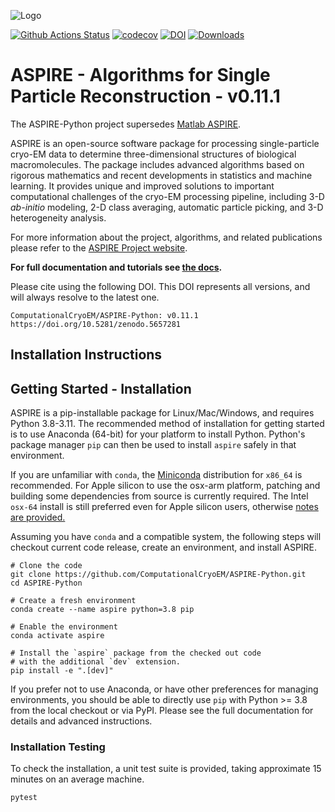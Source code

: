 ![Logo](http://spr.math.princeton.edu/sites/spr.math.princeton.edu/files/ASPIRE_1.jpg)

[![Github Actions Status](https://github.com/ComputationalCryoEM/ASPIRE-Python/actions/workflows/workflow.yml/badge.svg)](https://github.com/ComputationalCryoEM/ASPIRE-Python/actions/workflows/workflow.yml)
[![codecov](https://codecov.io/gh/ComputationalCryoEM/ASPIRE-Python/branch/main/graph/badge.svg?token=3XFC4VONX0)](https://codecov.io/gh/ComputationalCryoEM/ASPIRE-Python)
[![DOI](https://zenodo.org/badge/DOI/10.5281/zenodo.5657281.svg)](https://doi.org/10.5281/zenodo.5657281)
[![Downloads](https://static.pepy.tech/badge/aspire/month)](https://pepy.tech/project/aspire)

# ASPIRE - Algorithms for Single Particle Reconstruction - v0.11.1

The ASPIRE-Python project supersedes [Matlab ASPIRE](https://github.com/PrincetonUniversity/aspire).

ASPIRE is an open-source software package for processing single-particle cryo-EM data to determine three-dimensional structures of biological macromolecules. The package includes advanced algorithms based on rigorous mathematics and recent developments in
statistics and machine learning. It provides unique and improved solutions to important computational challenges of the cryo-EM
processing pipeline, including 3-D *ab-initio* modeling, 2-D class averaging, automatic particle picking, and 3-D heterogeneity analysis.

For more information about the project, algorithms, and related publications please refer to the [ASPIRE Project website](http://spr.math.princeton.edu/).

**For full documentation and tutorials see [the docs](https://computationalcryoem.github.io/ASPIRE-Python).**

Please cite using the following DOI. This DOI represents all versions, and will always resolve to the latest one.

```
ComputationalCryoEM/ASPIRE-Python: v0.11.1 https://doi.org/10.5281/zenodo.5657281

```

## Installation Instructions

Getting Started - Installation
------------------------------

ASPIRE is a pip-installable package for Linux/Mac/Windows, and
requires Python 3.8-3.11. The recommended method of installation for
getting started is to use Anaconda (64-bit) for your platform to
install Python. Python's package manager `pip` can then be used to
install `aspire` safely in that environment.

If you are unfamiliar with `conda`, the
[Miniconda](https://docs.conda.io/en/latest/miniconda.html)
distribution for `x86_64` is recommended.  For Apple silicon to use
the osx-arm platform, patching and building some dependencies from
source is currently required.  The Intel `osx-64` install is still
preferred even for Apple silicon users, otherwise [notes are
provided.](https://github.com/ComputationalCryoEM/ASPIRE-Python/discussions/969)

Assuming you have `conda` and a compatible system, the following steps
will checkout current code release, create an environment, and install
ASPIRE.

```
# Clone the code
git clone https://github.com/ComputationalCryoEM/ASPIRE-Python.git
cd ASPIRE-Python

# Create a fresh environment
conda create --name aspire python=3.8 pip

# Enable the environment
conda activate aspire

# Install the `aspire` package from the checked out code
# with the additional `dev` extension.
pip install -e ".[dev]"
```

If you prefer not to use Anaconda, or have other preferences for managing environments, you should be able to directly use `pip` with Python >= 3.8 from the local checkout or via PyPI.
Please see the full documentation for details and advanced instructions.

### Installation Testing

To check the installation, a unit test suite is provided,
taking approximate 15 minutes on an average machine.

```
pytest
```
